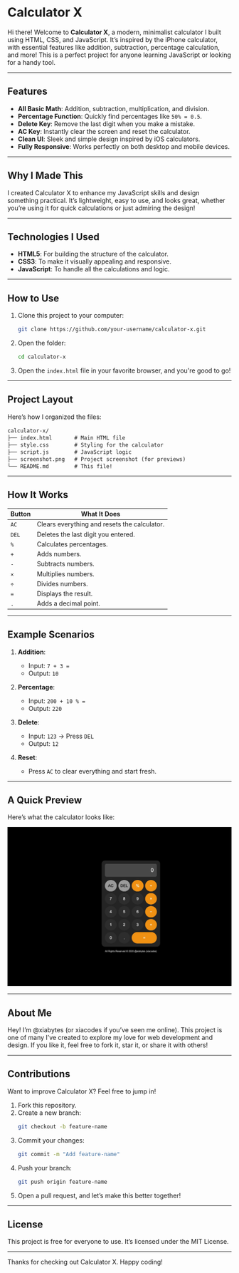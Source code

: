 # Calculator X

Hi there! Welcome to **Calculator X**, a modern, minimalist calculator I built using HTML, CSS, and JavaScript. It’s inspired by the iPhone calculator, with essential features like addition, subtraction, percentage calculation, and more! This is a perfect project for anyone learning JavaScript or looking for a handy tool.

---

## Features

- **All Basic Math**: Addition, subtraction, multiplication, and division.
- **Percentage Function**: Quickly find percentages like `50% = 0.5`.
- **Delete Key**: Remove the last digit when you make a mistake.
- **AC Key**: Instantly clear the screen and reset the calculator.
- **Clean UI**: Sleek and simple design inspired by iOS calculators.
- **Fully Responsive**: Works perfectly on both desktop and mobile devices.

---

## Why I Made This

I created Calculator X to enhance my JavaScript skills and design something practical. It’s lightweight, easy to use, and looks great, whether you’re using it for quick calculations or just admiring the design!

---

## Technologies I Used

- **HTML5**: For building the structure of the calculator.
- **CSS3**: To make it visually appealing and responsive.
- **JavaScript**: To handle all the calculations and logic.

---

## How to Use

1. Clone this project to your computer:
   ```bash
   git clone https://github.com/your-username/calculator-x.git
   ```

2. Open the folder:
   ```bash
   cd calculator-x
   ```

3. Open the `index.html` file in your favorite browser, and you're good to go!

---

## Project Layout

Here’s how I organized the files:

```
calculator-x/
├── index.html       # Main HTML file
├── style.css        # Styling for the calculator
├── script.js        # JavaScript logic
├── screenshot.png   # Project screenshot (for previews)
└── README.md        # This file!
```

---

## How It Works

| Button | What It Does                                 |
| ------ | -------------------------------------------- |
| `AC`   | Clears everything and resets the calculator. |
| `DEL`  | Deletes the last digit you entered.          |
| `%`    | Calculates percentages.                      |
| `+`    | Adds numbers.                                |
| `-`    | Subtracts numbers.                           |
| `×`    | Multiplies numbers.                          |
| `÷`    | Divides numbers.                             |
| `=`    | Displays the result.                         |
| `.`    | Adds a decimal point.                        |

---

## Example Scenarios

1. **Addition**:
   - Input: `7 + 3 =`
   - Output: `10`

2. **Percentage**:
   - Input: `200 + 10 % =`
   - Output: `220`

3. **Delete**:
   - Input: `123` → Press `DEL`
   - Output: `12`

4. **Reset**:
   - Press `AC` to clear everything and start fresh.

---

## A Quick Preview

Here’s what the calculator looks like:

![Calculator X Screenshot](./screenshot.png)

---

## About Me

Hey! I’m @xiabytes (or xiacodes if you’ve seen me online). This project is one of many I’ve created to explore my love for web development and design. If you like it, feel free to fork it, star it, or share it with others!

---

## Contributions

Want to improve Calculator X? Feel free to jump in!

1. Fork this repository.
2. Create a new branch:
   ```bash
   git checkout -b feature-name
   ```
3. Commit your changes:
   ```bash
   git commit -m "Add feature-name"
   ```
4. Push your branch:
   ```bash
   git push origin feature-name
   ```
5. Open a pull request, and let’s make this better together!

---

## License

This project is free for everyone to use. It’s licensed under the MIT License.

---

Thanks for checking out Calculator X. Happy coding!

